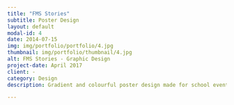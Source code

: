 ```yaml
---
title: "FMS Stories"
subtitle: Poster Design
layout: default
modal-id: 4
date: 2014-07-15
img: img/portfolio/portfolio/4.jpg
thumbnail: img/portfolio/thumbnail/4.jpg
alt: FMS Stories - Graphic Design
project-date: April 2017
client: -
category: Design
description: Gradient and colourful poster design made for school events.

---
```

